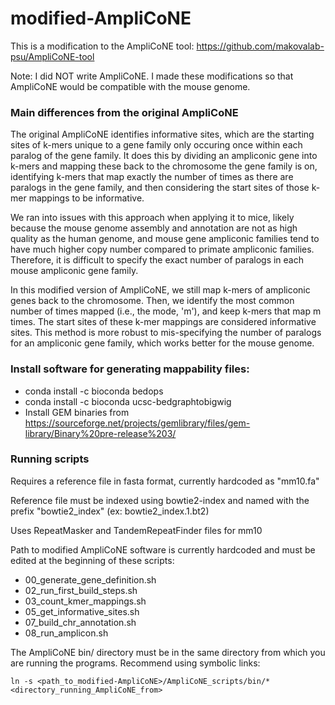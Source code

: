 # modified-AmpliCoNE
This is a modification to the AmpliCoNE tool: https://github.com/makovalab-psu/AmpliCoNE-tool  

Note: I did NOT write AmpliCoNE. I made these modifications so that AmpliCoNE would be compatible with the mouse genome.

### Main differences from the original AmpliCoNE
The original AmpliCoNE identifies informative sites, which are the starting sites of k-mers unique to a gene family only occuring once within each paralog of the gene family. It does this by dividing an ampliconic gene into k-mers and mapping these back to the chromosome the gene family is on, identifying k-mers that map exactly the number of times as there are paralogs in the gene family, and then considering the start sites of those k-mer mappings to be informative.

We ran into issues with this approach when applying it to mice, likely because the mouse genome assembly and annotation are not as high quality as the human genome, and mouse gene ampliconic families tend to have much higher copy number compared to primate ampliconic families. Therefore, it is difficult to specify the exact number of paralogs in each mouse ampliconic gene family.

In this modified version of AmpliCoNE, we still map k-mers of ampliconic genes back to the chromosome. Then, we identify the most common number of times mapped (i.e., the mode, 'm'), and keep k-mers that map m times. The start sites of these k-mer mappings are considered informative sites. This method is more robust to mis-specifying the number of paralogs for an ampliconic gene family, which works better for the mouse genome.

### Install software for generating mappability files:
* conda install -c bioconda bedops
* conda install -c bioconda ucsc-bedgraphtobigwig
* Install GEM binaries from https://sourceforge.net/projects/gemlibrary/files/gem-library/Binary%20pre-release%203/

### Running scripts
Requires a reference file in fasta format, currently hardcoded as "mm10.fa"

Reference file must be indexed using bowtie2-index and named with the prefix "bowtie2_index" (ex: bowtie2_index.1.bt2)

Uses RepeatMasker and TandemRepeatFinder files for mm10

Path to modified AmpliCoNE software is currently hardcoded and must be edited at the beginning of these scripts:
* 00_generate_gene_definition.sh
* 02_run_first_build_steps.sh
* 03_count_kmer_mappings.sh
* 05_get_informative_sites.sh
* 07_build_chr_annotation.sh
* 08_run_amplicon.sh

The AmpliCoNE bin/ directory must be in the same directory from which you are running the programs. Recommend using symbolic links:

    ln -s <path_to_modified-AmpliCoNE>/AmpliCoNE_scripts/bin/* <directory_running_AmpliCoNE_from>
